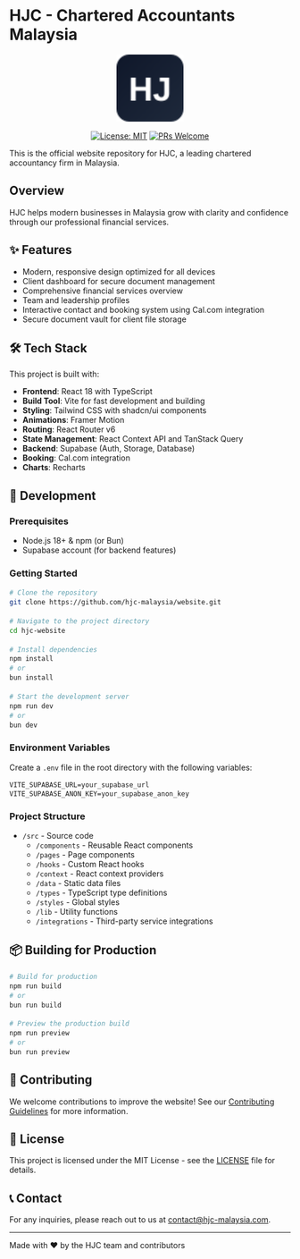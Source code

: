 
# HJC - Chartered Accountants Malaysia

<p align="center">
  <img src="public/favicon.svg" alt="HJC Logo" width="120">
</p>

<p align="center">
  <a href="LICENSE"><img src="https://img.shields.io/badge/License-MIT-blue.svg" alt="License: MIT"></a>
  <a href="CONTRIBUTING.md"><img src="https://img.shields.io/badge/PRs-welcome-brightgreen.svg" alt="PRs Welcome"></a>
</p>

This is the official website repository for HJC, a leading chartered accountancy firm in Malaysia.

## Overview

HJC helps modern businesses in Malaysia grow with clarity and confidence through our professional financial services.

## ✨ Features

- Modern, responsive design optimized for all devices
- Client dashboard for secure document management
- Comprehensive financial services overview
- Team and leadership profiles
- Interactive contact and booking system using Cal.com integration
- Secure document vault for client file storage

## 🛠️ Tech Stack

This project is built with:

- **Frontend**: React 18 with TypeScript
- **Build Tool**: Vite for fast development and building
- **Styling**: Tailwind CSS with shadcn/ui components
- **Animations**: Framer Motion
- **Routing**: React Router v6
- **State Management**: React Context API and TanStack Query
- **Backend**: Supabase (Auth, Storage, Database)
- **Booking**: Cal.com integration
- **Charts**: Recharts

## 🚀 Development

### Prerequisites

- Node.js 18+ & npm (or Bun)
- Supabase account (for backend features)

### Getting Started

```sh
# Clone the repository
git clone https://github.com/hjc-malaysia/website.git

# Navigate to the project directory
cd hjc-website

# Install dependencies
npm install
# or
bun install

# Start the development server
npm run dev
# or
bun dev
```

### Environment Variables

Create a `.env` file in the root directory with the following variables:

```
VITE_SUPABASE_URL=your_supabase_url
VITE_SUPABASE_ANON_KEY=your_supabase_anon_key
```

### Project Structure

- `/src` - Source code
  - `/components` - Reusable React components
  - `/pages` - Page components
  - `/hooks` - Custom React hooks
  - `/context` - React context providers
  - `/data` - Static data files
  - `/types` - TypeScript type definitions
  - `/styles` - Global styles
  - `/lib` - Utility functions
  - `/integrations` - Third-party service integrations

## 📦 Building for Production

```sh
# Build for production
npm run build
# or
bun run build

# Preview the production build
npm run preview
# or
bun run preview
```

## 🤝 Contributing

We welcome contributions to improve the website! See our [Contributing Guidelines](CONTRIBUTING.md) for more information.

## 📄 License

This project is licensed under the MIT License - see the [LICENSE](LICENSE) file for details.

## 📞 Contact

For any inquiries, please reach out to us at [contact@hjc-malaysia.com](mailto:contact@hjc-malaysia.com).

---

Made with ❤️ by the HJC team and contributors
